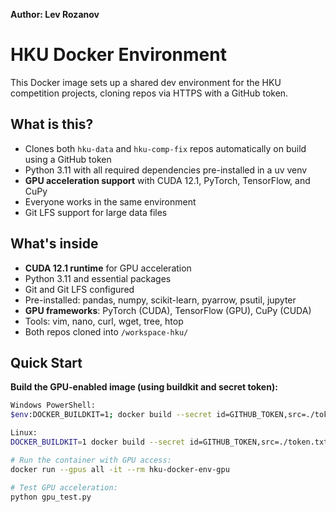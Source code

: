 **Author: Lev Rozanov**

# HKU Docker Environment

This Docker image sets up a shared dev environment for the HKU competition projects, cloning repos via HTTPS with a GitHub token.

## What is this?

- Clones both `hku-data` and `hku-comp-fix` repos automatically on build using a GitHub token  
- Python 3.11 with all required dependencies pre-installed in a uv venv
- **GPU acceleration support** with CUDA 12.1, PyTorch, TensorFlow, and CuPy
- Everyone works in the same environment  
- Git LFS support for large data files  

## What's inside

- **CUDA 12.1 runtime** for GPU acceleration
- Python 3.11 and essential packages  
- Git and Git LFS configured  
- Pre-installed: pandas, numpy, scikit-learn, pyarrow, psutil, jupyter  
- **GPU frameworks**: PyTorch (CUDA), TensorFlow (GPU), CuPy (CUDA)
- Tools: vim, nano, curl, wget, tree, htop  
- Both repos cloned into `/workspace-hku/`  

## Quick Start

**Build the GPU-enabled image (using buildkit and secret token):**  
```bash
Windows PowerShell:
$env:DOCKER_BUILDKIT=1; docker build --secret id=GITHUB_TOKEN,src=./token.txt -t hku-docker-env-gpu  .

Linux:
DOCKER_BUILDKIT=1 docker build --secret id=GITHUB_TOKEN,src=./token.txt -t hku-docker-env-gpu  .

# Run the container with GPU access:
docker run --gpus all -it --rm hku-docker-env-gpu

# Test GPU acceleration:
python gpu_test.py
```